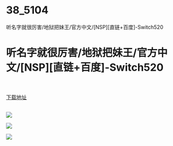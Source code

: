 # 38_5104
听名字就很厉害/地狱把妹王/官方中文/[NSP][直链+百度]-Switch520
# 听名字就很厉害/地狱把妹王/官方中文/[NSP][直链+百度]-Switch520
 <br/></br>
[下载地址](https://www.switch520.cc/article/5104 "下载地址")
<br/></br>

<p><span><strong><img src="https://ae01.alicdn.com/kf/Ucc683ff91baa4ec197ef91c2de4220ffm.jpg"></strong></span></p>
<p><span><strong><img src="https://ae01.alicdn.com/kf/U0efcd191c5ca4a26bd94e3c3cf17b520w.jpg"></strong></span></p>
<p><span><strong><img src="https://ae01.alicdn.com/kf/Ucf5d132ab35e40aa884571308a4bde3aZ.jpg"></strong></span></p>
